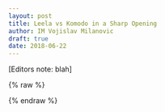 ```yaml
---
layout: post
title: Leela vs Komodo in a Sharp Opening
author: IM Vojislav Milanovic
draft: true
date: 2018-06-22
---
```

[Editors note: blah]


{% raw %}
<div id="board" style="width: 500px" class='merida zeit'></div>
<script>
    var pgn = '[Event "Paris"]\
    [Site "?"]\
    [Date "1821.??.??"]\
    [Round "3"]\
    [White "Lewis, William"]\
    [Black "Deschapelles, Alexandre"]\
    [Result "1-0"]\
    [Annotator "JvR"]\
    [EventDate "1821.??.??"]\
\
    {The development of chess was stimulated in the coffee houses. Philidor and\
        Stamma played in Old Slaughter (London 1747). Only the result is known (+8, =1,\
            -1). At the beginning of the nineteenth century it became possible to travel\
        from London to Paris within a week. Lewis travelled as a tourist to Paris. At\
        the Cafe de la Regence he played three games in four hours against\
        Deschappeles. Lewis got a pawn and the move in each game. Two games ended in a\
        draw. The decisive combination in game three follows.} \
    17. f4 $1 { White opens the position for an attack on the central files.} 17... d5 18. Bb3\
    {Black threatened 18...Qc5+.} 18... dxe4 19. Nxe4 $1 {Central pawn vanish.}\
    19... fxe4 20. fxe5+ Ke8 21. Bf7+ Qxf7 22. Rxf7 Kxf7 23. Qb3+ $2 (23. Qf4+ {\
        continues the attack.}) 23... Ke7 $2 (23... Re6 {stops the attack.}) 24. Qg8\
    Bf8 25. Qg5+ Kf7 26. Rf1+ Ke8 27. Qg8 {\
        The players were ready for dinner in time.}';
    var cfg = { position: 'r1b2k2/pp2q1b1/2pp3r/4pp2/2B1P3/2N3Q1/PPP2PPP/3R1RK1 w - - 0 17',
        pgn: pgn, locale: 'en', pieceStyle: 'merida', layout: 'left', theme: 'chesscom' };
    var board = pgnView('board', cfg);
</script>
{% endraw %}
